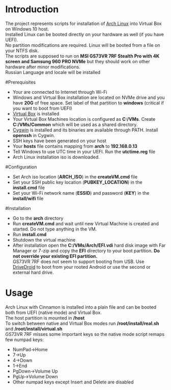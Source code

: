 # Introduction
The project represents scripts for installation of [Arch Linux](https://www.archlinux.org) into Virtual Box on Windows 10 host.  
Installed Linux can be booted directly on your hardware as well (if you have UEFI).  
No partition modifications are required. Linux will be booted from a file on your NTFS disk.    
The scripts are supposed to run on **MSI GS73VR 7RF Stealth Pro with 4K screen and Samsung 960 PRO NVMe** but they should work on other hardware after minor modifications.    
Russian Language and locale will be installed  

#Prerequisites
* Your are connected to Internet through Wi-Fi
* Windows and Virtual Box installation are located on NVMe drive and you have **20G** of free space. Set label of that partition to **windows** (critical if you want to boot from UEFI)
* [Virtual Box](https://www.virtualbox.org) is installed
* Your Virtual Box Machines location is configured as **C:/VMs**. Create **C:/VMs/Common** which will be used as a shared directory.  
* [Cygwin](https://www.cygwin.com) is installed and its binaries are available through PATH. Install **openssh** in Cygwin.
* SSH keys have been generated on your host
* Your **hosts** file contains mapping from **arch** to **192.168.0.13**
* Tell Windows to use UTC time in your UEFI. Run the **utctime.reg** file
* Arch Linux installation iso is downloaded. 

#Configuration
* Set Arch iso location (**ARCH_ISO**) in the **createVM.cmd** file
* Set your SSH public key location (**PUBKEY_LOCATION**) in the **install.cmd** file
* Set your Wi-Fi network name (**ESSID**) and password (**KEY**) in the **install/wifi** file

#Installation
* Go to the **arch** directory
* Run **createVM.cmd** and wait until new Virtual Machine is created and started. Do not type anything in the VM.
* Run **install.cmd**
* Shutdown the virtual machine
* After installation open the **C:/VMs/Arch/EFI.vdi** hard disk image with Far Manager or 7-zip and copy the **EFI** directory to your boot partition. **Do not override your existing EFI partition.**  
GS73VR 7RF does not seem to support booting from USB. Use [DriveDroid](https://play.google.com/store/apps/details?id=com.softwarebakery.drivedroid) to boot from your rooted Android or use the second or external hard drive.

# Usage
Arch Linux with Cinnamon is installed into a plain file and can be booted both from UEFI (native mode) and Virtual Box.  
The host partition is mounted in **/host**  
To switch between native and Virtual Box modes run **/root/install/real.sh** and **/root/install/virtual.sh**    
GS73VR 7RF misses some important keys so the native mode script remaps few numpad keys:
* NumPad->Home
* 7->Up
* 4->Down
* 1->End
* PgDown->Volume Up        
* PgUp->Volume Down
* Other numpad keys except Insert and Delete are disabled       